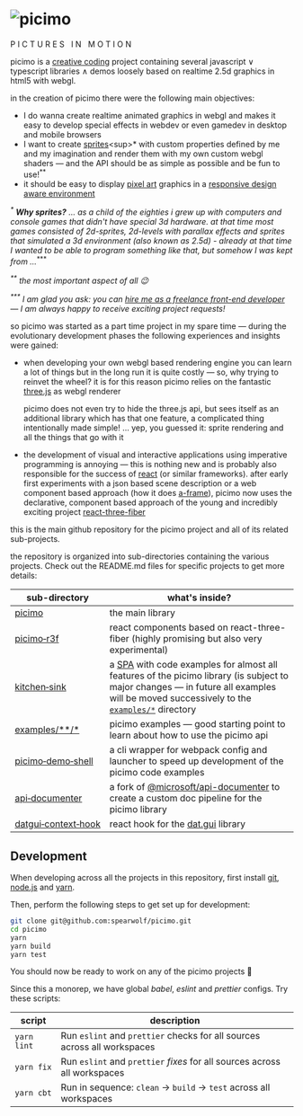 # ![picimo](./picimo.png)

P I C T U R E S &nbsp; I N &nbsp; M O T I O N

picimo is a [creative coding](https://en.wikipedia.org/wiki/Creative_coding) project containing several javascript &or; typescript libraries &and; demos loosely based on realtime 2.5d graphics in html5 with webgl.

in the creation of picimo there were the following main objectives:

- I do wanna create realtime animated graphics in webgl and makes it easy to develop special effects in webdev or even gamedev in desktop and mobile browsers
- I want to create [sprites](https://en.wikipedia.org/wiki/Sprite_(computer_graphics))<sup>*</sup> with custom properties defined by me and my imagination and render them with my own custom webgl shaders &mdash; and the API should be as simple as possible and be fun to use!<sup>**</sup>
- it should be easy to display [pixel art](https://en.wikipedia.org/wiki/Pixel_art) graphics in a [responsive design aware environment](https://en.wikipedia.org/wiki/Responsive_web_design)

_<sup>*</sup> **Why sprites?** &hellip; as a child of the eighties i grew up with computers and console games that didn't have special 3d hardware. at that time most games consisted of 2d-sprites, 2d-levels with parallax effects and sprites that simulated a 3d environment (also known as 2.5d) - already at that time I wanted to be able to program something like that, but somehow I was kept from &hellip;_<sup>***</sup>

_<sup>**</sup> the most important aspect of all :wink:_

_<sup>***</sup> I am glad you ask: you can [hire me as a freelance front-end developer](https://www.spearwolf.de) &mdash; I am always happy to receive exciting project requests!_

so picimo was started as a part time project in my spare time &mdash; during the evolutionary development phases the following experiences and insights were gained:

- when developing your own webgl based rendering engine you can learn a lot of things but in the long run it is quite costly &mdash; so, why trying to reinvet the wheel? it is for this reason picimo relies on the fantastic [three.js](https://threejs.org/) as webgl renderer
  
  picimo does not even try to hide the three.js api, but sees itself as an additional library which has that one feature, a complicated thing intentionally made simple! &hellip; yep, you guessed it: sprite rendering and all the things that go with it
  
- the development of visual and interactive applications using imperative programming is annoying &mdash; this is nothing new and is probably also responsible for the success of [react](https://reactjs.org/) (or similar frameworks). after early first experiments with a json based scene description or a web component based approach (how it does [a-frame](https://aframe.io/)), picimo now uses the declarative, component based approach of the young and incredibly exciting project [react-three-fiber](https://github.com/react-spring/react-three-fiber)

this is the main github repository for the picimo project and all of its related sub-projects.

the repository is organized into sub-directories containing the various projects. Check out the README.md files for specific projects to get more details:

| sub-directory | what's inside? |
|---------------|----------------|
| [picimo](packages/picimo/) | the main library |
| [picimo&#8209;r3f](packages/picimo-r3f/) | react components based on react-three-fiber (highly promising but also very experimental) |
| [kitchen&#8209;sink](packages/kitchen-sink/) | a [SPA](https://en.wikipedia.org/wiki/Single-page_application) with code examples for almost all features of the picimo library (is subject to major changes &mdash; in future all examples will be moved successively to the [`examples/*`](examples/) directory |
| [examples/**/*](examples/) | picimo examples &mdash; good starting point to learn about how to use the picimo api |
| [picimo&#8209;demo&#8209;shell](packages/picimo-demo-shell/) | a cli wrapper for webpack config and launcher to speed up development of the picimo code examples |
| [api&#8209;documenter](packages/api-documenter/) | a fork of [@microsoft/api-documenter](https://github.com/microsoft/rushstack/tree/master/apps/api-documenter) to create a custom doc pipeline for the picimo library |
| [datgui&#8209;context&#8209;hook](packages/datgui-context-hook/) | react hook for the [dat.gui](https://github.com/dataarts/dat.gui) library |

## Development

When developing across all the projects in this repository, first install [git](https://git-scm.com/), [node.js](https://nodejs.org/) and [yarn](https://classic.yarnpkg.com/lang/en/).

Then, perform the following steps to get set up for development:

```sh
git clone git@github.com:spearwolf/picimo.git
cd picimo
yarn
yarn build
yarn test
```

You should now be ready to work on any of the picimo projects :rocket:

Since this a monorep, we have global *babel*, *eslint* and *prettier* configs. Try these scripts:

| script | description |
|--------|-------------|
| `yarn lint` | Run `eslint` and `prettier` checks for all sources across all workspaces |
| `yarn fix` | Run `eslint` and `prettier` *fixes* for all sources across all workspaces |
| `yarn cbt` | Run in sequence: `clean` &rarr; `build` &rarr; `test` across all workspaces |
